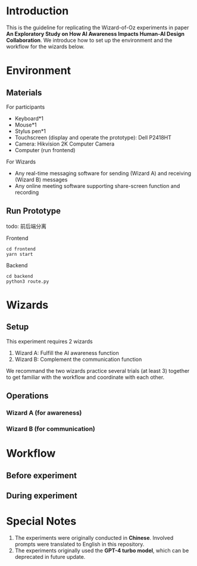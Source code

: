 # Introduction
This is the guideline for replicating the Wizard-of-Oz experiments in paper **An Exploratory Study on How AI Awareness Impacts Human-AI Design Collaboration**. We introduce how to set up the environment and the workflow for the wizards below.

# Environment
## Materials
For participants
- Keyboard*1
- Mouse*1
- Stylus pen*1
- Touchscreen (display and operate the prototype): Dell P2418HT
- Camera: Hikvision 2K Computer Camera
- Computer (run frontend)

For Wizards
- Any real-time messaging software for sending (Wizard A) and receiving (Wizard B) messages
- Any online meeting software supporting share-screen function and recording

## Run Prototype
todo: 前后端分离

Frontend

  ~~~~
  cd frontend
  yarn start
  ~~~~

Backend

  ~~~~
  cd backend
  python3 route.py
  ~~~~

# Wizards
## Setup
This experiment requires 2 wizards
1. Wizard A: Fulfill the AI awareness function
2. Wizard B: Complement the communication function

We recommand the two wizards practice several trials (at least 3) together to get familiar with the workflow and coordinate with each other.

## Operations

### Wizard A (for awareness)

### Wizard B (for communication)

# Workflow

## Before experiment

## During experiment

# Special Notes
1. The experiments were originally conducted in **Chinese**. Involved prompts were translated to English in this repository.
2. The experiments originally used the **GPT-4 turbo model**, which can be deprecated in future update.
